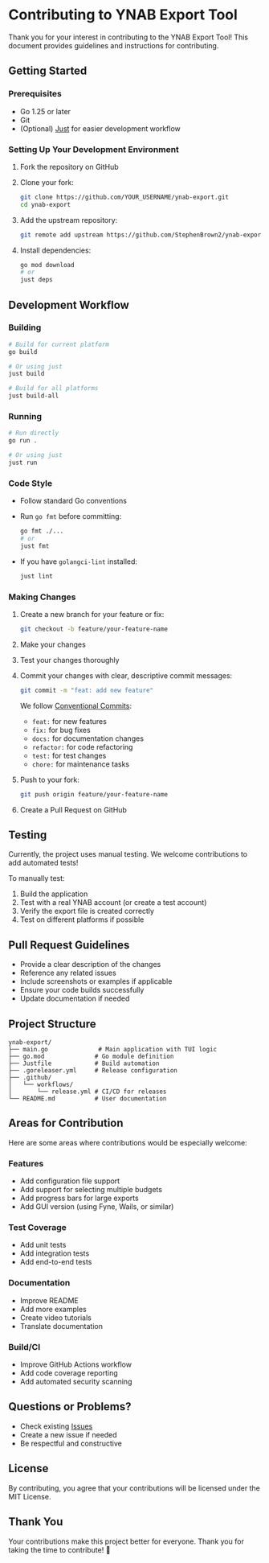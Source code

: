 # Contributing to YNAB Export Tool

Thank you for your interest in contributing to the YNAB Export Tool! This document provides guidelines and instructions for contributing.

## Getting Started

### Prerequisites

- Go 1.25 or later
- Git
- (Optional) [Just][just] for easier development workflow

### Setting Up Your Development Environment

1. Fork the repository on GitHub
2. Clone your fork:

   ```bash
   git clone https://github.com/YOUR_USERNAME/ynab-export.git
   cd ynab-export
   ```

3. Add the upstream repository:

   ```bash
   git remote add upstream https://github.com/StephenBrown2/ynab-export.git
   ```

4. Install dependencies:

   ```bash
   go mod download
   # or
   just deps
   ```

## Development Workflow

### Building

```bash
# Build for current platform
go build

# Or using just
just build

# Build for all platforms
just build-all
```

### Running

```bash
# Run directly
go run .

# Or using just
just run
```

### Code Style

- Follow standard Go conventions
- Run `go fmt` before committing:

  ```bash
  go fmt ./...
  # or
  just fmt
  ```

- If you have `golangci-lint` installed:

  ```bash
  just lint
  ```

### Making Changes

1. Create a new branch for your feature or fix:

   ```bash
   git checkout -b feature/your-feature-name
   ```

2. Make your changes

3. Test your changes thoroughly

4. Commit your changes with clear, descriptive commit messages:

   ```bash
   git commit -m "feat: add new feature"
   ```

   We follow [Conventional Commits][conventional-commits]:

   - `feat:` for new features
   - `fix:` for bug fixes
   - `docs:` for documentation changes
   - `refactor:` for code refactoring
   - `test:` for test changes
   - `chore:` for maintenance tasks

5. Push to your fork:

   ```bash
   git push origin feature/your-feature-name
   ```

6. Create a Pull Request on GitHub

## Testing

Currently, the project uses manual testing. We welcome contributions to add automated tests!

To manually test:

1. Build the application
2. Test with a real YNAB account (or create a test account)
3. Verify the export file is created correctly
4. Test on different platforms if possible

## Pull Request Guidelines

- Provide a clear description of the changes
- Reference any related issues
- Include screenshots or examples if applicable
- Ensure your code builds successfully
- Update documentation if needed

## Project Structure

```text
ynab-export/
├── main.go              # Main application with TUI logic
├── go.mod              # Go module definition
├── Justfile            # Build automation
├── .goreleaser.yml     # Release configuration
├── .github/
│   └── workflows/
│       └── release.yml # CI/CD for releases
└── README.md           # User documentation
```

## Areas for Contribution

Here are some areas where contributions would be especially welcome:

### Features

- Add configuration file support
- Add support for selecting multiple budgets
- Add progress bars for large exports
- Add GUI version (using Fyne, Wails, or similar)

### Test Coverage

- Add unit tests
- Add integration tests
- Add end-to-end tests

### Documentation

- Improve README
- Add more examples
- Create video tutorials
- Translate documentation

### Build/CI

- Improve GitHub Actions workflow
- Add code coverage reporting
- Add automated security scanning

## Questions or Problems?

- Check existing [Issues][issues]
- Create a new issue if needed
- Be respectful and constructive

## License

By contributing, you agree that your contributions will be licensed under the MIT License.

## Thank You

Your contributions make this project better for everyone. Thank you for taking the time to contribute! 🎉

<!-- Link References -->
[just]: https://github.com/casey/just
[conventional-commits]: https://www.conventionalcommits.org/
[issues]: https://github.com/StephenBrown2/ynab-export/issues
